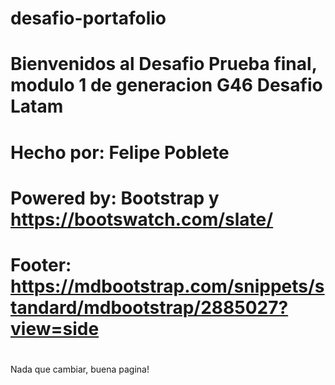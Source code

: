 # desafio-portafolio

# Bienvenidos al Desafio Prueba final, modulo 1 de generacion G46 Desafio Latam
# Hecho por: Felipe Poblete
# Powered by: Bootstrap y https://bootswatch.com/slate/
# Footer: https://mdbootstrap.com/snippets/standard/mdbootstrap/2885027?view=side
#
#
#
#
Nada que cambiar, buena pagina!